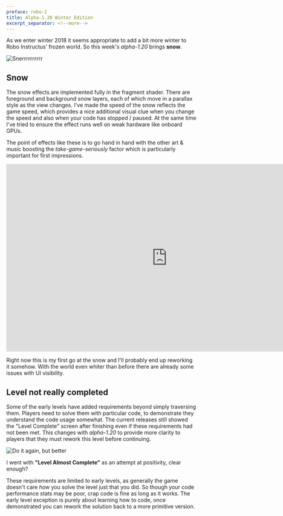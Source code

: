 ```yaml
---
preface: robo-2
title: Alpha-1.20 Winter Edition
excerpt_separator: <!--more-->
---
```

As we enter winter 2018 it seems appropriate to add a bit more winter to Robo Instructus' frozen world. So this week's _alpha-1.20_ brings **snow**.


![](https://user-images.githubusercontent.com/2331607/47919738-0b48ea00-dea8-11e8-8d42-6a18151ee8cd.jpg "Snerrrrrrrrrr")

<!--more-->
## Snow
The snow effects are implemented fully in the fragment shader. There are foreground and background snow layers, each of which move in a parallax style as the view changes. I've made the speed of the snow reflects the game speed, which provides a nice additional visual clue when you change the speed and also when your code has stopped / paused. At the same time I've tried to ensure the effect runs well on weak hardware like onboard GPUs.

The point of effects like these is to go hand in hand with the other art & music boosting the _take-game-seriously_ factor which is particularly important for first impressions.

<div class="video-wrap">
  <iframe width="850" height="495"
    src="https://www.youtube-nocookie.com/embed/aYXNx9RSfUY?rel=0"
    frameborder="0" allowfullscreen></iframe>
</div>

Right now this is my first go at the snow and I'll probably end up reworking it somehow. With the world even whiter than before there are already some issues with UI visibility.

## Level not really completed
Some of the early levels have added requirements beyond simply traversing them. Players need to solve them with particular code, to demonstrate they understand the code usage somewhat. The current releases still showed the "Level Complete" screen after finishing even if these requirements had not been met. This changes with _alpha-1.20_ to provide more clarity to players that they must rework this level before continuing.

![](https://user-images.githubusercontent.com/2331607/47919845-64b11900-dea8-11e8-9a2c-e7de8b0f1ed9.jpg "Do it again, but better")

I went with **"Level Almost Complete"** as an attempt at positivity, clear enough?

These requirements are limited to early levels, as generally the game doesn't care _how_ you solve the level just that you did. So though your code performance stats may be poor, crap code is fine as long as it works. The early level exception is purely about learning how to code, once demonstrated you can rework the solution back to a more primitive version.
